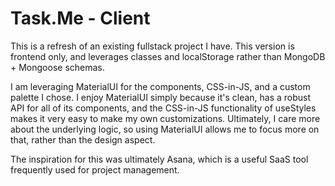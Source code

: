 # Task.Me - Client

This is a refresh of an existing fullstack project I have. This version is frontend only, and leverages classes and localStorage rather than MongoDB + Mongoose schemas. 

I am leveraging MaterialUI for the components, CSS-in-JS, and a custom palette I chose. I enjoy MaterialUI simply because it's clean, has a robust API for all of its components, and the CSS-in-JS functionality of useStyles makes it very easy to make my own customizations. Ultimately, I care more about the underlying logic, so using MaterialUI allows me to focus more on that, rather than the design aspect. 

The inspiration for this was ultimately Asana, which is a useful SaaS tool frequently used for project management.




